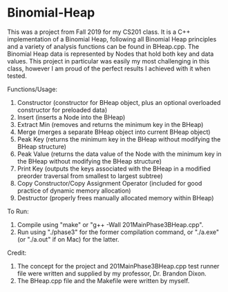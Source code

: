 # Binomial-Heap

This was a project from Fall 2019 for my CS201 class.  It is a C++ implementation of a Binomial Heap, following all Binomial Heap principles and a variety of analysis functions can be found in BHeap.cpp.  The Binomial Heap data is represented by Nodes that hold both key and data values.  This project in particular was easily my most challenging in this class, however I am proud of the perfect results I achieved with it when tested.

Functions/Usage: 
1. Constructor (constructor for BHeap object, plus an optional overloaded constructor for preloaded data)
2. Insert (inserts a Node into the BHeap)
3. Extract Min (removes and returns the minimum key in the BHeap)
4. Merge (merges a separate BHeap object into current BHeap object)
5. Peak Key (returns the minimum key in the BHeap without modifying the BHeap structure)
6. Peak Value (returns the data value of the Node with the minimum key in the BHeap without modifying the BHeap structure) 
7. Print Key (outputs the keys associated with the BHeap in a modified preorder traversal from smallest to largest subtree)
8. Copy Constructor/Copy Assignment Operator (included for good practice of dynamic memory allocation)
9. Destructor (properly frees manually allocated memory within BHeap)

To Run: 
1. Compile using "make" or "g++ -Wall 201MainPhase3BHeap.cpp".
2. Run using "./phase3" for the former compilation command, or "./a.exe" (or "./a.out" if on Mac) for the latter.

Credit: 
1. The concept for the project and 201MainPhase3BHeap.cpp test runner file were written and supplied by my professor, Dr. Brandon Dixon.
2. The BHeap.cpp file and the Makefile were written by myself.
